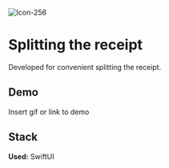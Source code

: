 ![Icon-256](https://user-images.githubusercontent.com/75177898/184480204-dc6409d8-dcca-4fb3-b776-946ca660a5cf.png)


# Splitting the receipt

Developed for convenient splitting the receipt.

## Demo

Insert gif or link to demo


## Stack

**Used:** SwiftUI


